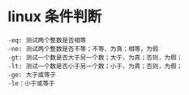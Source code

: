 # linux 条件判断

```
-eq: 测试两个整数是否相等
-ne: 测试两个整数是否不等；不等，为真；相等，为假
-gt: 测试一个数是否大于另一个数；大于，为真；否则，为假；
-lt: 测试一个数是否小于另一个数；小于，为真；否则，为假；
-ge: 大于或等于
-le：小于或等于
```
     




